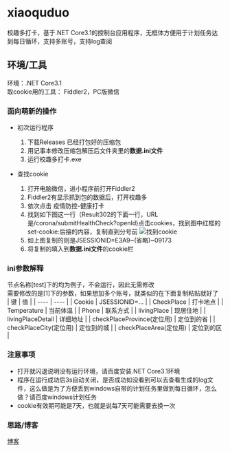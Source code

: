 # xiaoquduo
校趣多打卡，基于.NET Core3.1的控制台应用程序，无框体方便用于计划任务达到每日循环，支持多账号，支持log查阅

## 环境/工具

环境：.NET Core3.1 <br />
取cookie用的工具： Fiddler2，PC版微信<br />

### 面向萌新的操作

* 初次运行程序
    1. 下载Releases 已经打包好的压缩包<br />
    2. 用记事本修改压缩包解压后文件夹里的**数据.ini文件**<br />
    3. 运行校趣多打卡.exe<br />
    
* 查找cookie
    1. 打开电脑微信，进小程序前打开Fiddler2<br />
    2. Fiddler2有显示抓到包的数据后，打开校趣多<br />
    3. 依次点击 疫情防控-健康打卡<br />
    4. 找到如下图这一行（Result302的下面一行，URL是/corona/submitHealthCheck?openId)点击cookies，找到图中红框的set-cookie:后接的内容，复制直到分号前
![找到cookie](https://www.z4a.net/images/2020/10/27/2020-10-27_16-46-07.png)
    5. 如上图复制的则是JSESSIONID=E3A9~(省略)~09173<br />
    6. 将复制的填入到**数据.ini文件**的cookie栏<br />

### ini参数解释
节点名称\[test]下的均为例子，不会运行，因此无需修改<br />
需要修改的是\[1]下的参数，如果想加多个账号，就类似的在下面复制粘贴就好了<br />
|  键   | 值  |
|  ----  | ----  |
| Cookie  | JSESSIONID=... |
| CheckPlace  | 打卡地点 |
| Temperature  | 当前体温 |
| Phone  | 联系方式 |
| livingPlace  | 现居住地 |
| livingPlaceDetail  | 详细地址 |
| checkPlaceProvince(定位用)  | 定位到的省 |
| checkPlaceCity(定位用)  | 定位到的城 |
| checkPlaceArea(定位用)  | 定位到的区 |

### 注意事项

* 打开就闪退说明没有运行环境，请百度安装.NET Core3.1环境<br />
* 程序在运行成功后3s自动关闭，是否成功如没看到可以去查看生成的log文件，这么做是为了方便丢到windows自带的计划任务里做到每日循环，怎么做？请百度windows计划任务<br />
* cookie有效期可能是7天，也就是说每7天可能需要去换一次

### 思路/博客
[博客](https://hd80606b.com)

